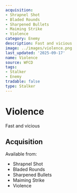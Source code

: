```yaml
---
acquisition:
- Shrapnel Shot
- Bladed Rounds
- Sharpened Bullets
- Maiming Strike
- Violence
category: Enemy
description: Fast and vicious
image: ../images/violence.png
last_updated: '2025-09-17'
name: Violence
source: WFCD
tags:
- Stalker
- Enemy
tradable: false
type: Stalker
---
```


# Violence

Fast and vicious

## Acquisition

Available from:
- Shrapnel Shot
- Bladed Rounds
- Sharpened Bullets
- Maiming Strike
- Violence

